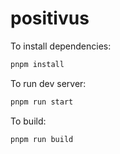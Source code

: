 # positivus

To install dependencies:

```bash
pnpm install
```

To run dev server:

```bash
pnpm run start
```

To build:

```bash
pnpm run build
```
